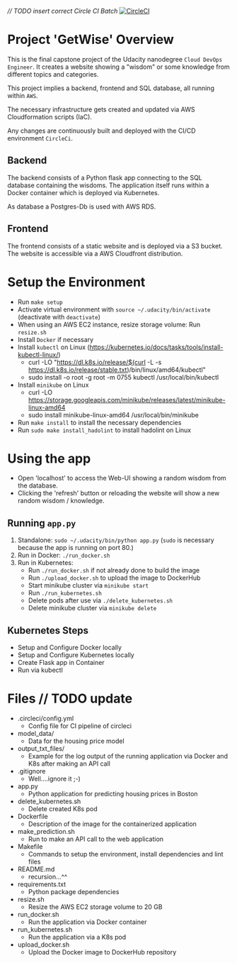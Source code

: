 *// TODO insert correct Circle CI Batch*
[![CircleCI](https://circleci.com/gh/der-jd/udacity-cloud-devops-engineer-microservices-project/tree/main.svg?style=shield)](https://circleci.com/gh/der-jd/udacity-cloud-devops-engineer-microservices-project/tree/main)

# Project 'GetWise' Overview

This is the final capstone project of the Udacity nanodegree `Cloud DevOps Engineer`.
It creates a website showing a "wisdom" or some knowledge from different topics and categories.

This project implies a backend, frontend and SQL database, all running within `AWS`.

The necessary infrastructure gets created and updated via AWS Cloudformation scripts (IaC).

Any changes are continuously built and deployed with the CI/CD environment `CircleCi`.

## Backend
The backend consists of a Python flask app connecting to the SQL database containing the wisdoms. The application itself runs within a Docker container which is deployed via Kubernetes.

As database a Postgres-Db is used with AWS RDS.

## Frontend
The frontend consists of a static website and is deployed via a S3 bucket.
The website is accessible via a AWS Cloudfront distribution.


# Setup the Environment

* Run `make setup`
* Activate virtual environment with `source ~/.udacity/bin/activate` (deactivate with `deactivate`)
* When using an AWS EC2 instance, resize storage volume: Run `resize.sh`
* Install `Docker` if necessary
* Install `kubectl` on Linux (https://kubernetes.io/docs/tasks/tools/install-kubectl-linux/)
    * curl -LO "https://dl.k8s.io/release/$(curl -L -s https://dl.k8s.io/release/stable.txt)/bin/linux/amd64/kubectl"
    * sudo install -o root -g root -m 0755 kubectl /usr/local/bin/kubectl
* Install `minikube` on Linux
    * curl -LO https://storage.googleapis.com/minikube/releases/latest/minikube-linux-amd64
    * sudo install minikube-linux-amd64 /usr/local/bin/minikube
* Run `make install` to install the necessary dependencies
* Run `sudo make install_hadolint` to install hadolint on Linux


# Using the app

* Open 'localhost' to access the Web-UI showing a random wisdom from the database.
* Clicking the 'refresh' button or reloading the website will show a new random wisdom / knowledge.

## Running `app.py`
1. Standalone:  `sudo ~/.udacity/bin/python app.py` (`sudo` is necessary because the app is running on port 80.)
2. Run in Docker:  `./run_docker.sh`
3. Run in Kubernetes:
    * Run `./run_docker.sh` if not already done to build the image
    * Run `./upload_docker.sh` to upload the image to DockerHub
    * Start minikube cluster via `minikube start`
    * Run `./run_kubernetes.sh`
    * Delete pods after use via `./delete_kubernetes.sh`
    * Delete minikube cluster via `minikube delete`

## Kubernetes Steps
* Setup and Configure Docker locally
* Setup and Configure Kubernetes locally
* Create Flask app in Container
* Run via kubectl


# Files // TODO update

* .circleci/config.yml
    * Config file for CI pipeline of circleci
* model_data/
    * Data for the housing price model
* output_txt_files/
    * Example for the log output of the running application via Docker and K8s after making an API call
* .gitignore
    * Well....ignore it ;-)
* app.py
    *  Python application for predicting housing prices in Boston
* delete_kubernetes.sh
    *  Delete created K8s pod
* Dockerfile
    *  Description of the image for the containerized application
* make_prediction.sh
    * Run to make an API call to the web application
* Makefile
    * Commands to setup the environment, install dependencies and lint files
* README.md
    * recursion...^^
* requirements.txt
    * Python package dependencies
* resize.sh
    * Resize the AWS EC2 storage volume to 20 GB
* run_docker.sh
    * Run the application via Docker container
* run_kubernetes.sh
    * Run the application via a K8s pod
* upload_docker.sh
    * Upload the Docker image to DockerHub repository
